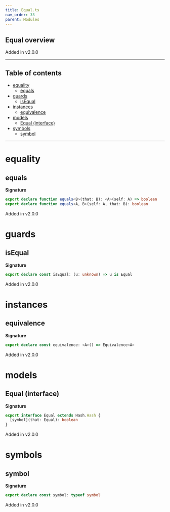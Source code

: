 ```yaml
---
title: Equal.ts
nav_order: 33
parent: Modules
---
```


## Equal overview

Added in v2.0.0

---

<h2 class="text-delta">Table of contents</h2>

- [equality](#equality)
  - [equals](#equals)
- [guards](#guards)
  - [isEqual](#isequal)
- [instances](#instances)
  - [equivalence](#equivalence)
- [models](#models)
  - [Equal (interface)](#equal-interface)
- [symbols](#symbols)
  - [symbol](#symbol)

---

# equality

## equals

**Signature**

```ts
export declare function equals<B>(that: B): <A>(self: A) => boolean
export declare function equals<A, B>(self: A, that: B): boolean
```

Added in v2.0.0

# guards

## isEqual

**Signature**

```ts
export declare const isEqual: (u: unknown) => u is Equal
```

Added in v2.0.0

# instances

## equivalence

**Signature**

```ts
export declare const equivalence: <A>() => Equivalence<A>
```

Added in v2.0.0

# models

## Equal (interface)

**Signature**

```ts
export interface Equal extends Hash.Hash {
  [symbol](that: Equal): boolean
}
```

Added in v2.0.0

# symbols

## symbol

**Signature**

```ts
export declare const symbol: typeof symbol
```

Added in v2.0.0
